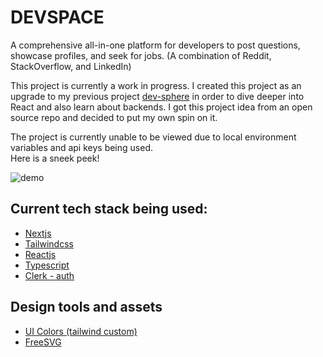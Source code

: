 # DEVSPACE

A comprehensive all-in-one platform for developers to post questions, showcase profiles, and seek for jobs. (A combination of Reddit, StackOverflow, and LinkedIn)

This project is currently a work in progress. I created this project as an upgrade to my previous project [dev-sphere](https://github.com/V4N1LLA-1CE/dev-sphere) in order to dive deeper into React and also learn about backends. I got this project idea from an open source repo and decided to put my own spin on it.

The project is currently unable to be viewed due to local environment variables and api keys being used.<br>
Here is a sneek peek!

![demo](https://github.com/user-attachments/assets/cdbb1127-9884-4d3a-b9ed-83180322aa98)

## Current tech stack being used:

- [Nextjs](https://nextjs.org/)
- [Tailwindcss](https://tailwindcss.com/)
- [Reactjs](https://react.dev/)
- [Typescript](https://www.typescriptlang.org/)
- [Clerk - auth](https://clerk.com/)

## Design tools and assets

- [UI Colors (tailwind custom)](https://uicolors.app/create)
- [FreeSVG](https://www.svgrepo.com/)

